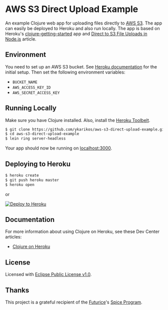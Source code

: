 
# AWS S3 Direct Upload Example

An example Clojure web app for uploading files directly to [AWS S3](https://aws.amazon.com/s3/). The app can easily be deployed to Heroku and also run locally. The app is based on Heroku's [clojure-getting-started](https://github.com/heroku/clojure-getting-started) app and [Direct to S3 File Uploads in Node.js](https://devcenter.heroku.com/articles/s3-upload-node) article.

## Environment

You need to set up an AWS S3 bucket. See [Heroku documentation](https://devcenter.heroku.com/articles/s3-upload-node#initial-setup) for the initial setup. Then set the following environment variables:

* `BUCKET_NAME`
* `AWS_ACCESS_KEY_ID`
* `AWS_SECRET_ACCESS_KEY`


## Running Locally

Make sure you have Clojure installed.  Also, install the [Heroku Toolbelt](https://toolbelt.heroku.com/).

```sh
$ git clone https://github.com/ykarikos/aws-s3-direct-upload-example.git
$ cd aws-s3-direct-upload-example
$ lein ring server-headless
```

Your app should now be running on [localhost:3000](http://localhost:3000/).

## Deploying to Heroku

```sh
$ heroku create
$ git push heroku master
$ heroku open
```

or

[![Deploy to Heroku](https://www.herokucdn.com/deploy/button.png)](https://heroku.com/deploy)

## Documentation

For more information about using Clojure on Heroku, see these Dev Center articles:

- [Clojure on Heroku](https://devcenter.heroku.com/categories/clojure)

## License

Licensed with [Eclipse Public License v1.0](http://www.eclipse.org/legal/epl-v10.html).

## Thanks

This project is a grateful recipient of the [Futurice](http://futurice.com)'s [Spice Program](http://spiceprogram.org/oss-sponsorship/).
